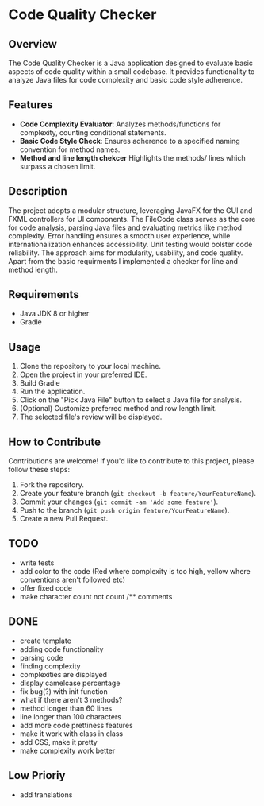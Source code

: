 # Code Quality Checker

## Overview
The Code Quality Checker is a Java application designed to evaluate basic aspects of code quality within a small codebase. It provides functionality to analyze Java files for code complexity and basic code style adherence.

## Features
- **Code Complexity Evaluator**: Analyzes methods/functions for complexity, counting conditional statements.
- **Basic Code Style Check**: Ensures adherence to a specified naming convention for method names.
- **Method and line length chekcer** Highlights the methods/ lines which surpass a chosen limit.

## Description
The project adopts a modular structure, leveraging JavaFX for the GUI and FXML controllers for UI components. The FileCode class serves as the core for code analysis, parsing Java files and evaluating metrics like method complexity. Error handling ensures a smooth user experience, while internationalization enhances accessibility. Unit testing would bolster code reliability. The approach aims for modularity, usability, and code quality. Apart from the basic requirments I implemented a checker for line and method length.
## Requirements
- Java JDK 8 or higher
- Gradle 

## Usage
1. Clone the repository to your local machine.
2. Open the project in your preferred IDE.
3. Build Gradle
4. Run the application.
5. Click on the "Pick Java File" button to select a Java file for analysis.
6. (Optional) Customize preferred method and row length limit.
7. The selected file's review will be displayed.

## How to Contribute
Contributions are welcome! If you'd like to contribute to this project, please follow these steps:
1. Fork the repository.
2. Create your feature branch (`git checkout -b feature/YourFeatureName`).
3. Commit your changes (`git commit -am 'Add some feature'`).
4. Push to the branch (`git push origin feature/YourFeatureName`).
5. Create a new Pull Request.

## TODO
- write tests
- add color to the code (Red where complexity is too high, yellow where conventions aren't followed etc)
- offer fixed code
- make character count not count  /** comments

## DONE
- create template
- adding code functionality
- parsing code
- finding complexity
- complexities are displayed
- display camelcase percentage
- fix bug(?) with init function
- what if there aren't 3 methods?
- method longer than 60 lines
- line longer than 100 characters
- add more code prettiness features
- make it work with class in class
- add CSS, make it pretty
- make complexity work better



## Low Prioriy
- add translations

  
